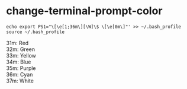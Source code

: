 # change-terminal-prompt-color

`echo export PS1="\[\e[1;36m\][\W]\$ \[\e[0m\]"' >> ~/.bash_profile` <br>
`source ~/.bash_profile`

31m: Red <br>
32m: Green <br>
33m: Yellow <br>
34m: Blue <br>
35m: Purple <br>
36m: Cyan <br>
37m: White <br>
